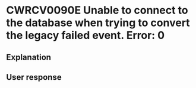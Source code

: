 # CWRCV0090E Unable to connect to the database when trying to convert the legacy failed event. Error: 0

## Explanation

## User response